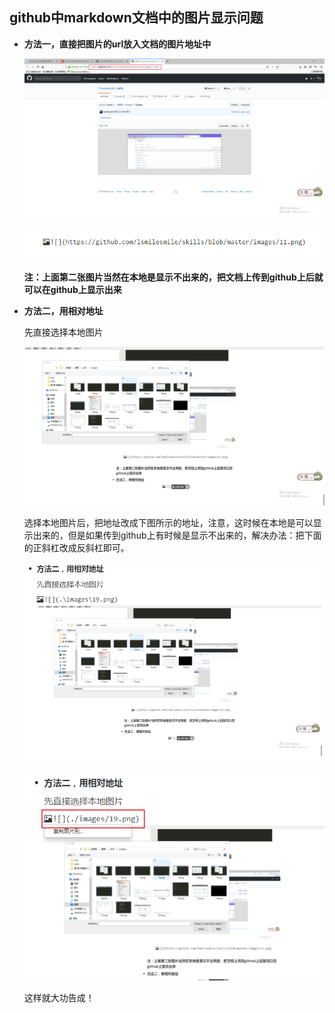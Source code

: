 ## github中markdown文档中的图片显示问题

- **方法一，直接把图片的url放入文档的图片地址中**

  ![](./imgs/3_imgs/1.jpg)

  ![18](./imgs/3_imgs/2.jpg)

  **注：上面第二张图片当然在本地是显示不出来的，把文档上传到github上后就可以在github上显示出来**

- **方法二，用相对地址**

  先直接选择本地图片

  ![](./imgs/3_imgs/3.jpg)

  选择本地图片后，把地址改成下图所示的地址，注意，这时候在本地是可以显示出来的，但是如果传到github上有时候是显示不出来的，解决办法：把下面的正斜杠改成反斜杠即可。

  ![](./imgs/3_imgs/4.jpg)

  ![](./imgs/3_imgs/5.jpg)

  这样就大功告成！

